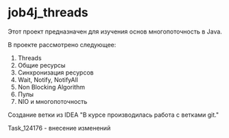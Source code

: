 # job4j_threads

Этот проект предназначен для изучения основ многопоточность в Java.

В проекте рассмотрено следующее:
1. Threads
2. Общие ресурсы
3. Синхронизация ресурсов
4. Wait, Notify, NotifyAll
5. Non Blocking Algorithm
6. Пулы
7. NIO и многопоточность

Создание ветки из IDEA
"В курсе производилась работа с ветками git."

Task_124176 - внесение изменений